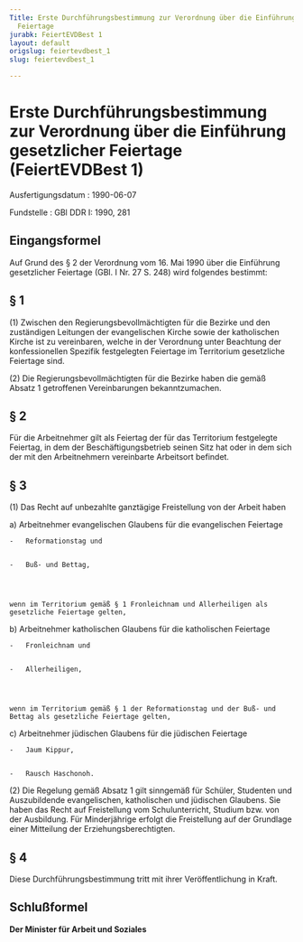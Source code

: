 ```yaml
---
Title: Erste Durchführungsbestimmung zur Verordnung über die Einführung gesetzlicher
  Feiertage
jurabk: FeiertEVDBest 1
layout: default
origslug: feiertevdbest_1
slug: feiertevdbest_1

---
```


# Erste Durchführungsbestimmung zur Verordnung über die Einführung gesetzlicher Feiertage (FeiertEVDBest 1)

Ausfertigungsdatum
:   1990-06-07

Fundstelle
:   GBl DDR I: 1990, 281

## Eingangsformel

Auf Grund des § 2 der Verordnung vom 16. Mai 1990 über die Einführung
gesetzlicher Feiertage (GBl. I Nr. 27 S. 248) wird folgendes bestimmt:

## § 1

(1) Zwischen den Regierungsbevollmächtigten für die Bezirke und den
zuständigen Leitungen der evangelischen Kirche sowie der katholischen
Kirche ist zu vereinbaren, welche in der Verordnung unter Beachtung
der konfessionellen Spezifik festgelegten Feiertage im Territorium
gesetzliche Feiertage sind.

(2) Die Regierungsbevollmächtigten für die Bezirke haben die gemäß
Absatz 1 getroffenen Vereinbarungen bekanntzumachen.

## § 2

Für die Arbeitnehmer gilt als Feiertag der für das Territorium
festgelegte Feiertag, in dem der Beschäftigungsbetrieb seinen Sitz hat
oder in dem sich der mit den Arbeitnehmern vereinbarte Arbeitsort
befindet.

## § 3

(1) Das Recht auf unbezahlte ganztägige Freistellung von der Arbeit
haben

a)  Arbeitnehmer evangelischen Glaubens für die evangelischen Feiertage

    -   Reformationstag und


    -   Buß- und Bettag,




    wenn im Territorium gemäß § 1 Fronleichnam und Allerheiligen als
    gesetzliche Feiertage gelten,


b)  Arbeitnehmer katholischen Glaubens für die katholischen Feiertage

    -   Fronleichnam und


    -   Allerheiligen,




    wenn im Territorium gemäß § 1 der Reformationstag und der Buß- und
    Bettag als gesetzliche Feiertage gelten,


c)  Arbeitnehmer jüdischen Glaubens für die jüdischen Feiertage

    -   Jaum Kippur,


    -   Rausch Haschonoh.







(2) Die Regelung gemäß Absatz 1 gilt sinngemäß für Schüler, Studenten
und Auszubildende evangelischen, katholischen und jüdischen Glaubens.
Sie haben das Recht auf Freistellung vom Schulunterricht, Studium bzw.
von der Ausbildung. Für Minderjährige erfolgt die Freistellung auf der
Grundlage einer Mitteilung der Erziehungsberechtigten.

## § 4

Diese Durchführungsbestimmung tritt mit ihrer Veröffentlichung in
Kraft.

## Schlußformel

**Der Minister für Arbeit und Soziales**

